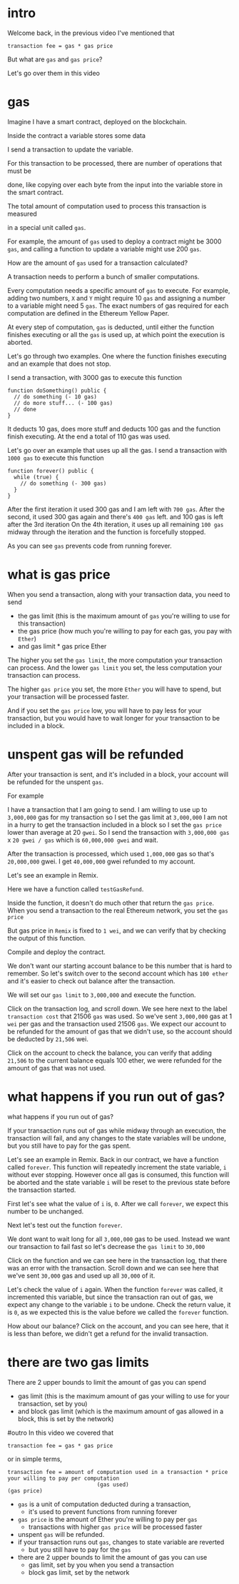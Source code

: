 # intro

Welcome back, in the previous video I've mentioned that

```
transaction fee = gas * gas price
```

But what are `gas` and `gas price`?

Let's go over them in this video

# gas

Imagine I have a smart contract, deployed on the blockchain.

Inside the contract a variable stores some data

I send a transaction to update the variable.

For this transaction to be processed, there are number of operations that must be

done, like copying over each byte from the input into the variable store in the smart contract.

The total amount of computation used to process this transaction is measured

in a special unit called `gas`.

For example, the amount of `gas` used to deploy a contract might be 3000 `gas`,
and calling a function to update a variable might use 200 `gas`.

How are the amount of `gas` used for a transaction calculated?

A transaction needs to perform a bunch of smaller computations.

Every computation needs a specific amount of `gas` to execute. For example,
adding two numbers, `X` and `Y` might require 10 `gas`
and assigning a number to a variable might need 5 `gas`. The exact numbers of
gas required for each computation are defined in the Ethereum Yellow Paper.

At every step of
computation, `gas` is deducted, until either the function finishes executing or
all the `gas` is used up, at which point the execution is aborted.

Let's go through two examples. One where the function finishes executing and an
example that does not stop.

I send a transaction, with 3000 gas to execute this function

```
function doSomething() public {
  // do something (- 10 gas)
  // do more stuff... (- 100 gas)
  // done
}
```

It deducts 10 gas, does more stuff and deducts 100 gas and
the function finish executing. At the end a total of 110 gas was used.

Let's go over an example that uses up all the gas.
I send a transaction with `1000 gas` to execute this function

```
function forever() public {
  while (true) {
    // do something (- 300 gas)
  }
}
```

After the first iteration it used 300 gas and I am left with `700 gas`.
After the second, it used 300 gas again and there's `400 gas` left.
and 100 gas is left after the 3rd iteration
On the 4th iteration, it uses up all remaining `100 gas` midway through the iteration
and the function is forcefully stopped.

As you can see `gas` prevents code from running forever.

# what is gas price

When you send a transaction, along with your transaction data,
you need to send

- the gas limit (this is the maximum amount of `gas` you're willing to use for this transaction)
- the gas price (how much you're willing to pay for each gas, you pay with `Ether`)
- and gas limit \* gas price Ether

The higher you set the `gas limit`, the more computation your transaction can process.
And the lower `gas limit` you set, the less computation your transaction can process.

The higher `gas price` you set, the more `Ether` you will have to spend, but your
transaction will be processed faster.

And if you set the `gas price` low, you will have to pay less for your transaction,
but you would have to wait longer for your transaction to be included in a block.

# unspent gas will be refunded

After your transaction is sent, and it's included in a block,
your account will be refunded for the unspent `gas`.

For example

I have a transaction that I am going to send.
I am willing to use up to `3,000,000` gas for my transaction so I set the gas limit at `3,000,000`
I am not in a hurry to get the transaction included in a block so I set the `gas price` lower than average at 20 `gwei`.
So I send the transaction with `3,000,000 gas` x `20 gwei / gas` which is `60,000,000 gwei`
and wait.

After the transaction is processed, which used `1,000,000` gas so that's `20,000,000` gwei.
I get `40,000,000` gwei refunded to my account.

Let's see an example in Remix.

Here we have a function called `testGasRefund`.

Inside the function, it doesn't do much other that return the `gas price`.
When you send a transaction to the real Ethereum network, you set the `gas price`

But gas price in `Remix` is fixed to `1 wei`, and we can verify that by checking the
output of this function.

Compile and deploy the contract.

We don't want our starting account balance to be this number that is hard to remember.
So let's switch over to the second account which has `100 ether` and it's easier to check out balance after
the transaction.

We will set our `gas limit` to `3,000,000` and execute the function.

Click on the transaction log, and scroll down. We see here next to the label `transaction cost` that
21506 `gas` was used. So we've sent `3,000,000` gas at 1 `wei` per gas and the
transaction used 21506 `gas`. We expect our account to be refunded for the amount
of gas that we didn't use, so the account should be deducted by `21,506` wei.

Click on the account to check the balance, you can verify that adding `21,506` to the current balance
equals 100 ether, we were refunded for the amount of gas that was not used.

# what happens if you run out of gas?

what happens if you run out of gas?

If your transaction runs out of gas while midway through an execution,
the transaction will fail, and any changes to the state variables will be undone,
but you still have to pay for the gas spent.

Let's see an example in Remix. Back in our contract, we have a function called `forever`.
This function will repeatedly increment the state variable, `i` without ever stopping.
However once all gas is consumed, this function will be aborted and the state variable `i` will be reset to the
previous state before the transaction started.

First let's see what the value of `i` is, `0`. After we call `forever`, we expect this number to be unchanged.

Next let's test out the function `forever`.

We dont want to wait long for all `3,000,000` gas to be used.
Instead we want our transaction to fail fast so let's decrease the `gas limit` to `30,000`

Click on the function and we can see here in the transaction log, that there was an error with the transaction.
Scroll down and we can see here that we've sent `30,000` gas and used up all `30,000` of it.

Let's check the value of `i` again. When the function `forever` was called, it incremented this variable,
but since the transaction ran out of gas, we expect any change to the variable `i` to be undone.
Check the return value, it is `0`, as we expected this is the value before we called the `forever` function.

How about our balance? Click on the account, and you can see here, that it is less than before,
we didn't get a refund for the invalid transaction.

# there are two gas limits

There are 2 upper bounds to limit the amount of gas you can spend

- gas limit (this is the maximum amount of gas your willing to use for your transaction, set by you)
- and block gas limit (which is the maximum amount of gas allowed in a block, this is set by the network)

#outro
In this video we covered that

```
transaction fee = gas * gas price
```

or in simple terms,

```
transaction fee = amount of computation used in a transaction * price your willing to pay per computation
                            (gas used)                                (gas price)
```

- `gas` is a unit of computation deducted during a transaction,
  - it's used to prevent functions from running forever
- `gas price` is the amount of Ether you're willing to pay per `gas`
  - transactions with higher `gas price` will be processed faster
- unspent `gas` will be refunded.
- if your transaction runs out `gas`, changes to state variable are reverted
  - but you still have to pay for the `gas`
- there are 2 upper bounds to limit the amount of gas you can use
  - gas limit, set by you when you send a transaction
  - block gas limit, set by the network
